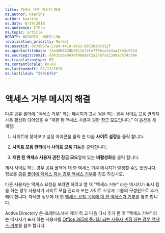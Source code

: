 ```yaml
---
title: 액세스 거부 메시지 해결
ms.author: kaarins
author: kaarins
ms.date: 6/29/2018
ms.audience: ITPro
ms.topic: article
ROBOTS: NOINDEX, NOFOLLOW
localization_priority: Normal
ms.assetid: d678b57a-53ad-4414-9423-d8726a0c532f
ms.openlocfilehash: f1a4803838b6511ef4fe7f03cafa4aa13b3c9734
ms.sourcegitcommit: dd43cc0a9470f98b8ef2a3787c823801d674c666
ms.translationtype: MT
ms.contentlocale: ko-KR
ms.lasthandoff: 02/12/2019
ms.locfileid: "29916458"
---
```

# <a name="troubleshoot-access-denied-messages"></a>액세스 거부 메시지 해결

다른 공유 폴더에 "액세스 거부" 라는 메시지가 표시 됨을 하는 경우 사이트 모음 관리자 사용 활성화 되어있을 수 "제한 된 액세스 사용자 권한 잠금 모드입니다." 이 옵션을 해제할: 
  
1. 사이트에 찾아보고 설정 아이콘을 클릭 한 다음 **사이트 설정**을 클릭 합니다.
    
2. **사이트 모음 관리**에서 **사이트 모음 기능**을 클릭합니다.
    
3. **제한 된 액세스 사용자 권한 잠금 모드**옆에 있는 **비활성화**를 클릭 합니다.
    
게시 사이트 하는 경우 공유 폴더에 대 한 액세스 거부 메시지가 발생할 수도 있습니다. 정보를 [공유 폴더에 액세스 하는 경우 액세스 거부](https://go.microsoft.com/fwlink/?linkid=2004317)를 참조 하십시오.
  
다른 사용자는 액세스 요청을 보려면 하려고 할 때 "액세스 거부" 라는 메시지가 표시 됨을 하는 경우 사용자가 사이트 모음 관리자 또는 사이트 소유자 그룹의 구성원으로 추가 해야 합니다. 자세한 정보에 대 한 [액세스 요청 목록에 대 한 액세스가 거부](https://go.microsoft.com/fwlink/?linkid=2004220)를 참조 합니다.
  
Active Directory 온-프레미스에서 제거 하 고 다음 다시 추가 된 후 "액세스 거부" 라는 메시지가 표시 하는 사용자를 [Office 365에 동기화 되는 사용자 계정 하는 경우 액세스 거부](https://go.microsoft.com/fwlink/?linkid=2004318)를 참조 합니다.
  

